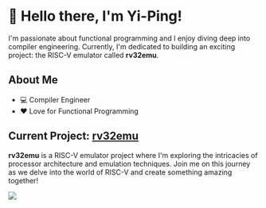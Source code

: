 # 👋 Hello there, I'm Yi-Ping!

I'm passionate about functional programming and I enjoy diving deep into compiler engineering. Currently, I'm dedicated to building an exciting project: the RISC-V emulator called **rv32emu**.

## About Me

- 💻 Compiler Engineer
- ❤️ Love for Functional Programming

## Current Project: [rv32emu](https://github.com/your_username/rv32emu)

**rv32emu** is a RISC-V emulator project where I'm exploring the intricacies of processor architecture and emulation techniques. Join me on this journey as we delve into the world of RISC-V and create something amazing together!


[![](https://raw.githubusercontent.com/ypaskell/ypaskell/master/profile-summary-card-output/nord_bright/0-profile-details.svg)](https://github.com/vn7n24fzkq/github-profile-summary-cards)
